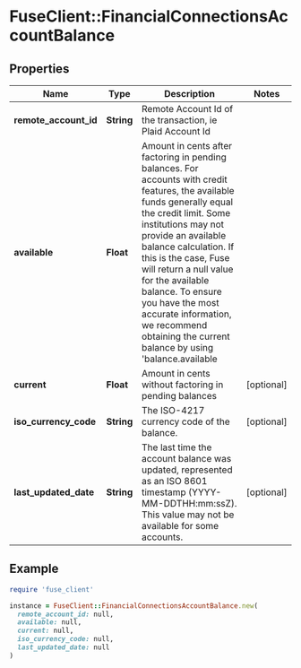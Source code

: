 # FuseClient::FinancialConnectionsAccountBalance

## Properties

| Name | Type | Description | Notes |
| ---- | ---- | ----------- | ----- |
| **remote_account_id** | **String** | Remote Account Id of the transaction, ie Plaid Account Id |  |
| **available** | **Float** | Amount in cents after factoring in pending balances. For accounts with credit features, the available funds generally equal the credit limit. Some institutions may not provide an available balance calculation. If this is the case, Fuse will return a null value for the available balance. To ensure you have the most accurate information, we recommend obtaining the current balance by using &#39;balance.available || balance.current&#39;. | [optional] |
| **current** | **Float** | Amount in cents without factoring in pending balances | [optional] |
| **iso_currency_code** | **String** | The ISO-4217 currency code of the balance. | [optional] |
| **last_updated_date** | **String** | The last time the account balance was updated, represented as an ISO 8601 timestamp (YYYY-MM-DDTHH:mm:ssZ). This value may not be available for some accounts. | [optional] |

## Example

```ruby
require 'fuse_client'

instance = FuseClient::FinancialConnectionsAccountBalance.new(
  remote_account_id: null,
  available: null,
  current: null,
  iso_currency_code: null,
  last_updated_date: null
)
```

